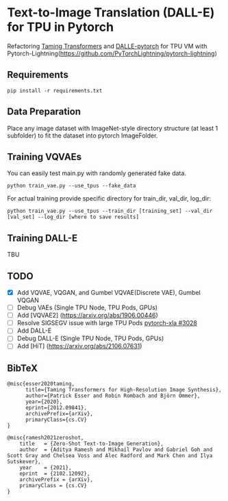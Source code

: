 # Text-to-Image Translation (DALL-E) for TPU in Pytorch

Refactoring 
[Taming Transformers](https://github.com/CompVis/taming-transformers) and [DALLE-pytorch](https://https://github.com/lucidrains/DALLE-pytorch)
for TPU VM with Pytorch-Lightning(https://github.com/PyTorchLightning/pytorch-lightning)

## Requirements

```
pip install -r requirements.txt
```

## Data Preparation

Place any image dataset with ImageNet-style directory structure (at least 1 subfolder) to fit the dataset into pytorch ImageFolder.

## Training VQVAEs
You can easily test main.py with randomly generated fake data.
```
python train_vae.py --use_tpus --fake_data
```

For actual training provide specific directory for train_dir, val_dir, log_dir:

```
python train_vae.py --use_tpus --train_dir [training_set] --val_dir [val_set] --log_dir [where to save results]
```

## Training DALL-E
TBU

## TODO
- [x] Add VQVAE, VQGAN, and Gumbel VQVAE(Discrete VAE), Gumbel VQGAN
- [ ] Debug VAEs (Single TPU Node, TPU Pods, GPUs)
- [ ] Add [VQVAE2] (https://arxiv.org/abs/1906.00446)
- [ ] Resolve SIGSEGV issue with large TPU Pods [pytorch-xla #3028](https://github.com/pytorch/xla/issues/3028)
- [ ] Add DALL-E
- [ ] Debug DALL-E (Single TPU Node, TPU Pods, GPUs)
- [ ] Add [HiT] (https://arxiv.org/abs/2106.07631)

## BibTeX

```
@misc{esser2020taming,
      title={Taming Transformers for High-Resolution Image Synthesis}, 
      author={Patrick Esser and Robin Rombach and Björn Ommer},
      year={2020},
      eprint={2012.09841},
      archivePrefix={arXiv},
      primaryClass={cs.CV}
}
```
```
@misc{ramesh2021zeroshot,
    title   = {Zero-Shot Text-to-Image Generation}, 
    author  = {Aditya Ramesh and Mikhail Pavlov and Gabriel Goh and Scott Gray and Chelsea Voss and Alec Radford and Mark Chen and Ilya Sutskever},
    year    = {2021},
    eprint  = {2102.12092},
    archivePrefix = {arXiv},
    primaryClass = {cs.CV}
}
```


